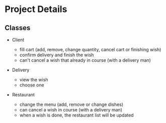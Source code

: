 # Project Details

## Classes

- Client
  - fill cart (add, remove, change quantity, cancel cart or finishing wish)
  - confirm delivery and finish the wish
  - can't cancel a wish that already in course (with a delivery man)

- Delivery
  - view the wish
  - choose one

- Restaurant
  - change the menu (add, remove or change dishes)
  - can cancel a wish in course (with a delivery man)
  - when a wish is done, the restaurant list will be updated
